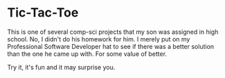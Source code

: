 # Tic-Tac-Toe

This is one of several comp-sci projects that my son was assigned in high school. No, I didn't do his homework for him. I merely put on my Professional Software Developer hat to see if there was a better solution than the one he came up with. For some value of better.

Try it, it's fun and it may surprise you.
